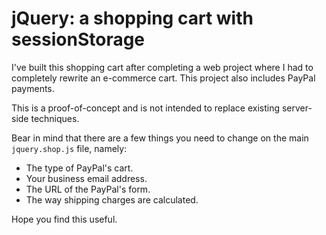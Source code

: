 # jQuery: a shopping cart with sessionStorage

I've built this shopping cart after completing a web project where I had to completely rewrite an e-commerce cart. This project also includes PayPal payments.

This is a proof-of-concept and is not intended to replace existing server-side techniques.

Bear in mind that there are a few things you need to change on the main `jquery.shop.js` file, namely:

* The type of PayPal's cart.
* Your business email address.
* The URL of the PayPal's form.
* The way shipping charges are calculated.

Hope you find this useful.
